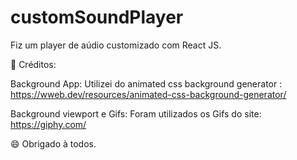 # customSoundPlayer

Fiz um player de aúdio customizado com React JS.

:page_with_curl: Créditos:

Background App: Utilizei do animated css background generator : https://wweb.dev/resources/animated-css-background-generator/

Background viewport e Gifs: Foram utilizados  os Gifs do site: https://giphy.com/

:smile: Obrigado à todos.